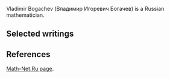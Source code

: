 Vladimir Bogachev (Владимир Игоревич Богачев) is a Russian mathematician.

## Selected writings

## References

[Math-Net.Ru page](http://www.mathnet.ru/eng/person8592).
